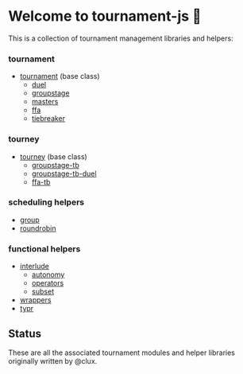 # Welcome to tournament-js 👋

This is a collection of tournament management libraries and helpers:

### tournament

- [tournament](https://github.com/tournament-js/tournament) (base class)
  * [duel](https://github.com/tournament-js/duel)
  * [groupstage](https://github.com/tournament-js/groupstage)
  * [masters](https://github.com/tournament-js/masters)
  * [ffa](https://github.com/tournament-js/ffa)
  * [tiebreaker](https://github.com/tournament-js/tiebreaker)

### tourney

- [tourney](https://github.com/tournament-js/tourney) (base class)
  * [groupstage-tb](https://github.com/tournament-js/groupstage)
  * [groupstage-tb-duel](https://github.com/tournament-js/groupstage)
  * [ffa-tb](https://github.com/tournament-js/ffa)

### scheduling helpers

- [group](https://github.com/tournament-js/group)
- [roundrobin](https://github.com/tournament-js/roundrobin)

### functional helpers

- [interlude](https://github.com/tournament-js/interlude)
  * [autonomy](https://github.com/tournament-js/autonomy)
  * [operators](https://github.com/tournament-js/operators)
  * [subset](https://github.com/tournament-js/subset)
- [wrappers](https://github.com/tournament-js/wrappers)
- [typr](https://github.com/tournament-js/typr)

## Status

These are all the associated tournament modules and helper libraries originally written by @clux.
